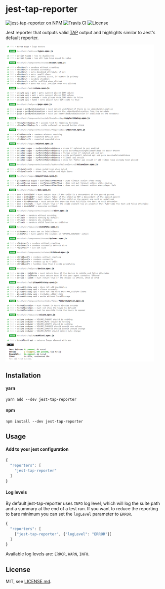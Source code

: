 # jest-tap-reporter

[travis-badge]: https://api.travis-ci.org/MailOnline/jest-tap-reporter.svg?branch=master
[travis]: https://travis-ci.org/MailOnline/jest-tap-reporter
[npm-badge]: https://img.shields.io/npm/v/jest-tap-reporter.svg
[npm]: https://www.npmjs.com/package/jest-tap-reporter
[license-badge]: https://img.shields.io/badge/license-MIT-orange.svg

[![jest-tap-reporter on NPM][npm-badge]][npm] [![Travis CI][travis-badge]][travis] ![License][license-badge]

Jest reporter that outputs valid [TAP](https://testanything.org/tap-specification.html) output and highlights similar to Jest's default reporter.

![jest-tap-reporter exaple](./docs/example.png)

## Installation

#### yarn
```shell
yarn add --dev jest-tap-reporter
```

#### npm
```shell
npm install --dev jest-tap-reporter
```

## Usage

#### Add to your jest configuration

```javascript
{
  "reporters": [
    "jest-tap-reporter"
  ]
}
```

#### Log levels

By default jest-tap-reporter uses `INFO` log level, which will log the suite path and a summary at the end of a test run.
If you want to reduce the reporting to bare minimum you can set the `logLevel` parameter to `ERROR`.

```javascript
{
  "reporters": [
    ["jest-tap-reporter", {"logLevel": "ERROR"}]
  ]
}
```

Available log levels are: `ERROR`, `WARN`, `INFO`.

## License

MIT, see [LICENSE.md](./LICENSE.md).
